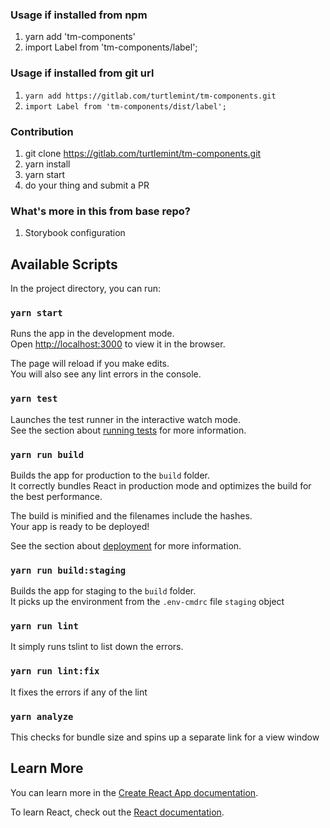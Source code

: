 ### Usage if installed from npm
1. yarn add 'tm-components'
2. import Label from 'tm-components/label';

### Usage if installed from git url

1. `yarn add https://gitlab.com/turtlemint/tm-components.git`
2. `import Label from 'tm-components/dist/label';`

### Contribution

1. git clone https://gitlab.com/turtlemint/tm-components.git
2. yarn install
3. yarn start
4. do your thing and submit a PR


### What's more in this from base repo?

1. Storybook configuration

## Available Scripts

In the project directory, you can run:

### `yarn start`

Runs the app in the development mode.<br>
Open [http://localhost:3000](http://localhost:3000) to view it in the browser.

The page will reload if you make edits.<br>
You will also see any lint errors in the console.

### `yarn test`

Launches the test runner in the interactive watch mode.<br>
See the section about [running tests](https://facebook.github.io/create-react-app/docs/running-tests) for more information.

### `yarn run build`

Builds the app for production to the `build` folder.<br>
It correctly bundles React in production mode and optimizes the build for the best performance.

The build is minified and the filenames include the hashes.<br>
Your app is ready to be deployed!

See the section about [deployment](https://facebook.github.io/create-react-app/docs/deployment) for more information.


### `yarn run build:staging`

Builds the app for staging to the `build` folder. <br>
It picks up the environment from the `.env-cmdrc` file `staging` object

### `yarn run lint`

It simply runs tslint to list down the errors.

### `yarn run lint:fix`

It fixes the errors if any of the lint


### `yarn analyze`

This checks for bundle size and spins up a separate link for a view window

## Learn More

You can learn more in the [Create React App documentation](https://facebook.github.io/create-react-app/docs/getting-started).

To learn React, check out the [React documentation](https://reactjs.org/).